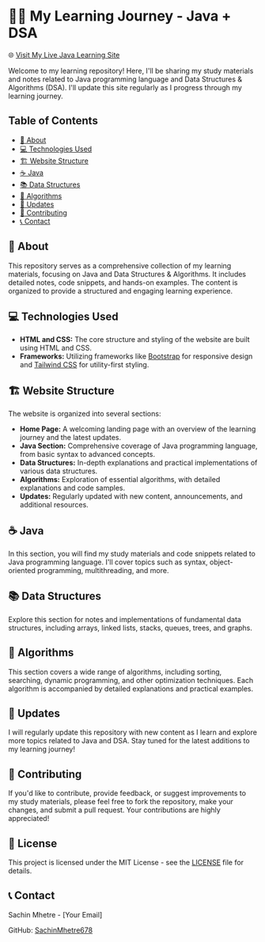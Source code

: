 # 👨‍💻 My Learning Journey - Java + DSA

🌐 [Visit My Live Java Learning Site](https://sachinmhetre678.github.io/CodeJourney-JavaDSA/)

Welcome to my learning repository! Here, I'll be sharing my study materials and notes related to Java programming language and Data Structures & Algorithms (DSA). I'll update this site regularly as I progress through my learning journey.

<!-- ![GitHub last commit](https://img.shields.io/github/last-commit/SachinMhetre678/My-Learning-Journey)
![GitHub contributors](https://img.shields.io/github/contributors/SachinMhetre678/My-Learning-Journey)
![GitHub stars](https://img.shields.io/github/stars/SachinMhetre678/My-Learning-Journey?style=social)
![GitHub forks](https://img.shields.io/github/forks/SachinMhetre678/My-Learning-Journey?style=social) -->

## Table of Contents

- [📘 About](#about)
- [💻 Technologies Used](#technologies-used)
- [🏗️ Website Structure](#website-structure)
- [☕ Java](#java)
- [📚 Data Structures](#data-structures)
- [🚀 Algorithms](#algorithms)
- [📅 Updates](#updates)
- [🤝 Contributing](#contributing)
- [📞 Contact](#contact)

## 📘 About

This repository serves as a comprehensive collection of my learning materials, focusing on Java and Data Structures & Algorithms. It includes detailed notes, code snippets, and hands-on examples. The content is organized to provide a structured and engaging learning experience.

## 💻 Technologies Used

- **HTML and CSS:** The core structure and styling of the website are built using HTML and CSS.
- **Frameworks:** Utilizing frameworks like [Bootstrap](https://getbootstrap.com/) for responsive design and [Tailwind CSS](https://tailwindcss.com/) for utility-first styling.

## 🏗️ Website Structure

The website is organized into several sections:

- **Home Page:** A welcoming landing page with an overview of the learning journey and the latest updates.
- **Java Section:** Comprehensive coverage of Java programming language, from basic syntax to advanced concepts.
- **Data Structures:** In-depth explanations and practical implementations of various data structures.
- **Algorithms:** Exploration of essential algorithms, with detailed explanations and code samples.
- **Updates:** Regularly updated with new content, announcements, and additional resources.

## ☕ Java

In this section, you will find my study materials and code snippets related to Java programming language. I'll cover topics such as syntax, object-oriented programming, multithreading, and more.

## 📚 Data Structures

Explore this section for notes and implementations of fundamental data structures, including arrays, linked lists, stacks, queues, trees, and graphs.

## 🚀 Algorithms

This section covers a wide range of algorithms, including sorting, searching, dynamic programming, and other optimization techniques. Each algorithm is accompanied by detailed explanations and practical examples.

## 📅 Updates

I will regularly update this repository with new content as I learn and explore more topics related to Java and DSA. Stay tuned for the latest additions to my learning journey!

## 🤝 Contributing

If you'd like to contribute, provide feedback, or suggest improvements to my study materials, please feel free to fork the repository, make your changes, and submit a pull request. Your contributions are highly appreciated!

## 📜 License

This project is licensed under the MIT License - see the [LICENSE](LICENSE) file for details.

## 📞 Contact

Sachin Mhetre - [Your Email]

GitHub: [SachinMhetre678](https://github.com/SachinMhetre678)
